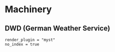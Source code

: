 # Machinery

## DWD (German Weather Service)

```{autodoc2-object} wetterdienst.provider.dwd.mosmix.access.KMLReader
render_plugin = "myst"
no_index = true
```